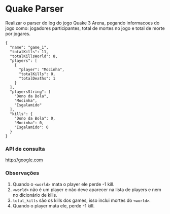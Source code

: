 # Quake Parser
  
  Realizar o parser do log do jogo Quake 3 Arena, pegando informacoes do jogo como: jogadores participantes, total de mortes no jogo e total de morte por jogares.
  ```
  {
    "name": "game_1",
    "totalKills": 11,
    "totalKillsWorld": 8,
    "players": [
      {
        "player": "Mocinha",
        "totalKills": 0,
        "totalDeaths": 1
      }
    ],
    "playersString": [
      "Dono da Bola",
      "Mocinha",
      "Isgalamido"
    ],
    "kills": {
      "Dono da Bola": 0,
      "Mocinha": 0,
      "Isgalamido": 0
    }
  }
  ```
  
  ### API de consulta
  http://google.com
  
  ### Observações

1. Quando o `<world>` mata o player ele perde -1 kill.
2. `<world>` não é um player e não deve aparecer na lista de players e nem no dicionário de kills.
3. `total_kills` são os kills dos games, isso inclui mortes do `<world>`.
4. Quando o player mata ele, perde -1 kill.
